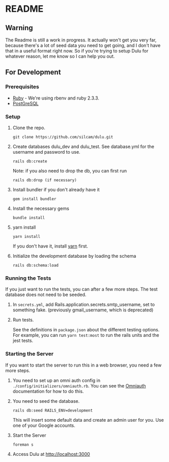 # README

## Warning
The Readme is still a work in progress. It actually won't get you very far, because there's a lot of seed data you need to get going, and I don't have that in a useful format right now. So if you're trying to setup Dulu for whatever reason, let me know so I can help you out.

## For Development

### Prerequisites
* [Ruby](https://www.ruby-lang.org/en/downloads/) - We're using rbenv and ruby 2.3.3.
* [PostGreSQL](https://www.postgresql.org/)

### Setup
1. Clone the repo.
    ```shell
    git clone https://github.com/silcam/dulu.git
    ```

1. Create databases dulu_dev and dulu_test. See database.yml for the username and password to use.
   
    ```shell
    rails db:create
    ```
   
   Note: if you also need to drop the db, you can first run

    ```shell
    rails db:drop (if necessary)
    ```

1. Install bundler if you don't already have it

    ```shell
    gem install bundler
    ```

1. Install the necessary gems

    ```shell
    bundle install
    ```

1. yarn install

    ```shell
    yarn install
    ````

   If you don't have it, install [yarn](https://classic.yarnpkg.com/) first.

1. Initialize the development database by loading the schema

    ```shell
    rails db:schema:load
    ```

### Running the Tests

If you just want to run the tests, you can after a few more steps. The test database does not need to be seeded.

1. In `secrets.yml`, add Rails.application.secrets.smtp_username, set to something fake. (previously gmail_username,
   which is deprecated)

1. Run tests.

   See the definitions in `package.json` about the different testing options. For example, you can run `yarn test:most` to run the rails units and the jest tests.    
   

### Starting the Server

If you want to start the server to run this in a web browser, you need a few more steps.

1. You need to set up an omni auth config in `./config/initializers/omniauth.rb`. You can see the [Omniauth](https://github.com/omniauth/omniauth) documentation for how to do this.

1. You need to seed the database.
    
    ```shell
    rails db:seed RAILS_ENV=development
    ```

    This will insert some default data and create an admin user for you. Use one of your Google accounts.
    
1. Start the Server

    ```shell
    foreman s
    ```

1. Access Dulu at [http://localhost:3000](http://localhost:3000)
